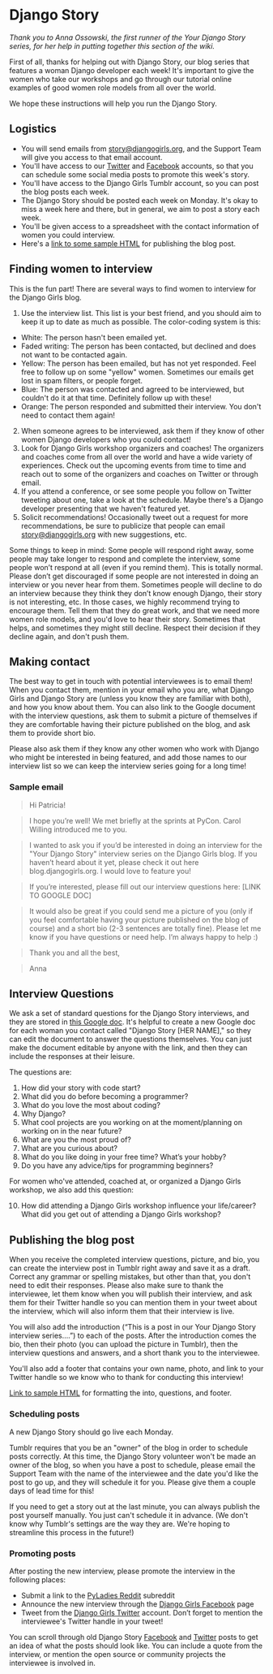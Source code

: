 # Django Story 
*Thank you to Anna Ossowski, the first runner of the Your Django Story series, for her help in putting together this section of the wiki.*

First of all, thanks for helping out with Django Story, our blog series that features a woman Django developer each week! It's important to give the women who take our workshops and go through our tutorial online examples of good women role models from all over the world.  

We hope these instructions will help you run the Django Story. 
## Logistics 
- You will send emails from story@djangogirls.org, and the Support Team will give you access to that email account. 
- You'll have access to our [Twitter](https://twitter.com/djangogirls) and [Facebook](https://www.facebook.com/djangogirls) accounts, so that you can schedule some social media posts to promote this week's story. 
- You'll have access to the Django Girls Tumblr account, so you can post the blog posts each week. 
- The Django Story should be posted each week on Monday. It's okay to miss a week here and there, but in general, we aim to post a story each week.
- You'll be given access to a spreadsheet with the contact information of women you could interview. 
- Here's a [link to some sample HTML](story_sample_html.md) for publishing the blog post. 

## Finding women to interview 
This is the fun part! There are several ways to find women to interview for the Django Girls blog. 

1. Use the interview list. This list is your best friend, and you should aim to keep it up to date as much as possible. The color-coding system is this: 
  - White: The person hasn't been emailed yet. 
  - Faded writing: The person has been contacted, but declined and does not want to be contacted again. 
  - Yellow: The person has been emailed, but has not yet responded. Feel free to follow up on some "yellow" women. Sometimes our emails get lost in spam filters, or people forget. 
  - Blue: The person was contacted and agreed to be interviewed, but couldn't do it at that time. Definitely follow up with these! 
  - Orange: The person responded and submitted their interview. You don't need to contact them again! 
2. When someone agrees to be interviewed, ask them if they know of other women Django developers who you could contact! 
3. Look for Django Girls workshop organizers and coaches! The organizers and coaches come from all over the world and have a wide variety of experiences. Check out the upcoming events from time to time and reach out to some of the organizers and coaches on Twitter or through email. 
4. If you attend a conference, or see some people you follow on Twitter tweeting about one, take a look at the schedule. Maybe there's a Django developer presenting that we haven't featured yet. 
5. Solicit recommendations! Occasionally tweet out a request for more recommendations, be sure to publicize that people can email story@djangogirls.org with new suggestions, etc. 

Some things to keep in mind: Some people will respond right away, some people may take longer to respond and complete the interview, some people won’t respond at all (even if you remind them). This is totally normal. Please don’t get discouraged if some people are not interested in doing an interview or you never hear from them. Sometimes people will decline to do an interview because they think they don’t know enough Django, their story is not interesting, etc. In those cases, we highly recommend trying to encourage them. Tell them that they do great work, and that we need more women role models, and you'd love to hear their story. Sometimes that helps, and sometimes they might still decline. Respect their decision if they decline again, and don't push them. 

## Making contact 
The best way to get in touch with potential interviewees is to email them! When you contact them, mention in your email who you are, what Django Girls and Django Story are (unless you know they are familiar with both), and how you know about them. You can also link to the Google document with the interview questions, ask them to submit a picture of themselves if they are comfortable having their picture published on the blog, and ask them to provide short bio. 

Please also ask them if they know any other women who work with Django who might be interested in being featured, and add those names to our interview list so we can keep the interview series going for a long time! 

### Sample email
> Hi Patricia!

> I hope you’re well! We met briefly at the sprints at PyCon. Carol Willing introduced me to you.

> I wanted to ask you if you’d be interested in doing an interview for the "Your Django Story" interview series on the Django Girls blog. If you haven’t heard about it yet, please check it out here blog.djangogirls.org. I would love to feature you! 

> If you’re interested, please fill out our interview questions here: [LINK TO GOOGLE DOC]

> It would also be great if you could send me a picture of you (only if you feel comfortable having your picture published on the blog of course) and a short bio (2-3 sentences are totally fine). Please let me know if you have questions or need help. I’m always happy to help :)

> Thank you and all the best,

> Anna

## Interview Questions 

We ask a set of standard questions for the Django Story interviews, and they are stored in [this Google doc](https://docs.google.com/document/d/14NNMsXZkXL5vDjcWP2h_-nkro_EtN2rv_McFRjQTGLs/edit?usp=sharing). It's helpful to create a new Google doc for each woman you contact called "Django Story [HER NAME]," so they can edit the document to answer the questions themselves. You can just make the document editable by anyone with the link, and then they can include the responses at their leisure.  

The questions are: 

1. How did your story with code start?
2. What did you do before becoming a programmer?
3. What do you love the most about coding?
4. Why Django?
5. What cool projects are you working on at the moment/planning on working on in the near future?
6. What are you the most proud of?
7. What are you curious about?
8. What do you like doing in your free time? What’s your hobby?
9. Do you have any advice/tips for programming beginners?

For women who've attended, coached at, or organized a Django Girls workshop, we also add this question: 

10. How did attending a Django Girls workshop influence your life/career? What did you get out of attending a Django Girls workshop?

## Publishing the blog post 
When you receive the completed interview questions, picture, and bio, you can create the interview post in Tumblr right away and save it as a draft. Correct any grammar or spelling mistakes, but other than that, you don't need to edit their responses. Please also make sure to thank the interviewee, let them know when you will publish their interview, and ask them for their Twitter handle so you can mention them in your tweet about the interview, which will also inform them that their interview is live.

You will also add the introduction (“This is a post in our Your Django Story interview series….”) to each of the posts. After the introduction comes the bio, then their photo (you can upload the picture in Tumblr), then the interview questions and answers, and a short thank you to the interviewee. 

You'll also add a footer that contains your own name, photo, and link to your Twitter handle so we know who to thank for conducting this interview! 

[Link to sample HTML](story_sample_html.md) for formatting the into, questions, and footer. 

### Scheduling posts 
A new Django Story should go live each Monday. 

Tumblr requires that you be an "owner" of the blog in order to schedule posts correctly. At this time, the Django Story volunteer won't be made an owner of the blog, so when you have a post to schedule, please email the Support Team with the name of the interviewee and the date you'd like the post to go up, and they will schedule it for you. Please give them a couple days of lead time for this! 

If you need to get a story out at the last minute, you can always publish the post yourself manually. You just can't schedule it in advance. (We don't know why Tumblr's settings are the way they are. We're hoping to streamline this process in the future!) 

### Promoting posts
After posting the new interview, please promote the interview in the following places: 

- Submit a link to the [PyLadies Reddit](http://reddit.com/r/pyladies/) subreddit
- Announce the new interview through the [Django Girls Facebook](https://www.facebook.com/djangogirls) page 
- Tweet from the [Django Girls Twitter](https://twitter.com/djangogirls) account. Don’t forget to mention the interviewee's Twitter handle in your tweet! 

You can scroll through old Django Story [Facebook](https://www.facebook.com/djangogirls) and [Twitter](https://twitter.com/djangogirls) posts to get an idea of what the posts should look like. You can include a quote from the interview, or mention the open source or community projects the interviewee is involved in. 


